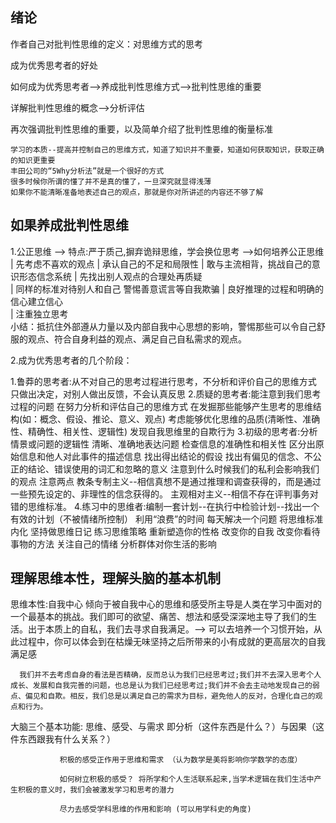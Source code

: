 ## 绪论

作者自己对批判性思维的定义：对思维方式的思考

成为优秀思考者的好处

如何成为优秀思考者-->养成批判性思维方式-->批判性思维的重要

详解批判性思维的概念-->分析评估

再次强调批判性思维的重要，以及简单介绍了批判性思维的衡量标准

    学习的本质--提高并控制自己的思维方式，知道了知识并不重要，知道如何获取知识，获取正确的知识更重要
    丰田公司的“5Why分析法”就是一个很好的方式
    很多时候你所谓的懂了并不是真的懂了，一旦深究就显得浅薄
    如果你不能清晰准备地表述自己的观点，那就是你对所讲述的内容还不够了解

## 如果养成批判性思维

1.公正思维 --> 特点:严于质己,摒弃诡辩思维，学会换位思考 -->如何培养公正思维
                                                        |
                                                   先考虑不喜欢的观点
                                                        |
                                                  承认自己的不足和局限性 
                                                        |
                                                  敢与主流相背，挑战自己的意识形态信念系统
                                                        |
                                                  先找出别人观点的合理处再质疑   
                                                        |
                                                  同样的标准对待别人和自己
                                                  警惕善意谎言等自我欺骗
                                                        |
                                                  良好推理的过程和明确的信心建立信心   
                                                        |
                                                    注重独立思考       
小结：抵抗住外部遵从力量以及内部自我中心思想的影响，警惕那些可以令自己舒服的观点、符合自身利益的观点、满足自己自私需求的观点。

2.成为优秀思考者的几个阶段：

  1.鲁莽的思考者:从不对自己的思考过程进行思考，不分析和评价自己的思维方式
               只做出决定，对别人做出反馈，不会认真反思
  2.质疑的思考者:能注意到我们思考过程的问题
                在努力分析和评估自己的思维方式
                在发掘那些能够产生思考的思维结构(如：概念、假设、推论、意义、观点)
                考虑能够优化思维的品质(清晰性、准确性、精确性、相关性、逻辑性)
                发现自我思维里的自欺行为
  3.初级的思考者:分析情景或问题的逻辑性
               清晰、准确地表达问题
               检查信息的准确性和相关性
               区分出原始信息和他人对此事件的描述信息
               找出得出结论的假设
               找出有偏见的信念、不公正的结论、错误使用的词汇和忽略的意义
               注意到什么时候我们的私利会影响我们的观点
      注意两点
      教条专制主义--相信真想不是通过推理和调查获得的，而是通过一些预先设定的、非理性的信念获得的。
      主观相对主义--相信不存在评判事务对错的思维标准。
  4.练习中的思维者:编制一套计划--在执行中检验计划--找出一个有效的计划（不被情绪所控制）
                利用“浪费”的时间
                每天解决一个问题
                将思维标准内化
                坚持做思维日记
                练习思维策略
                重新塑造你的性格
                改变你的自我
                改变你看待事物的方法
                关注自己的情绪
                分析群体对你生活的影响

## 理解思维本性，理解头脑的基本机制

思维本性:自我中心
      倾向于被自我中心的思维和感受所主导是人类在学习中面对的一个最基本的挑战。我们即可的欲望、痛苦、想法和感受深深地主导了我们的生活。出于本质上的自私，我们去寻求自我满足。--> 可以去培养一个习惯开始，从此过程中，你可以体会到在枯燥无味坚持之后所带来的小有成就的更高层次的自我满足感

      我们并不去考虑自身的看法是否精确，反而总认为我们已经思考过;我们并不去深入思考个人成长、发展和自我完善的问题，也总是认为我们已经思考过;我们并不会去主动地发现自己的弱点、偏见和自欺。相反，我们总是以满足自己的需求为目标，避免他人的反对，合理化自己的观点和行为。

大脑三个基本功能: 思维、感受、与需求
               即分析（这件东西是什么？）与因果（这件东西跟我有什么关系？）
               
               积极的感受正作用于思维和需求 （认为数学是美将影响你学数学的态度）

               如何树立积极的感受？ 将所学和个人生活联系起来,当学术逻辑在我们生活中产生积极的意义时，我们会被激发学习和思考的潜力

               尽力去感受学科思维的作用和影响 (可以用学科史的角度)
